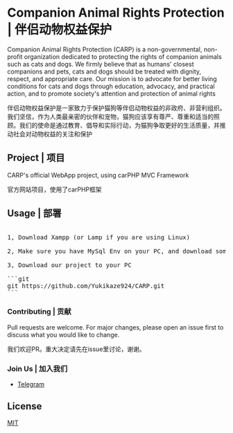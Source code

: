 # Companion Animal Rights Protection | 伴侣动物权益保护

Companion Animal Rights Protection (CARP) is a non-governmental, non-profit organization dedicated to protecting the rights of companion animals such as cats and dogs. We firmly believe that as humans' closest companions and pets, cats and dogs should be treated with dignity, respect, and appropriate care. Our mission is to advocate for better living conditions for cats and dogs through education, advocacy, and practical action, and to promote society's attention and protection of animal rights

伴侣动物权益保护是一家致力于保护猫狗等伴侣动物权益的非政府、非营利组织。我们坚信，作为人类最亲密的伙伴和宠物，猫狗应该享有尊严、尊重和适当的照顾。我们的使命是通过教育、倡导和实际行动，为猫狗争取更好的生活质量，并推动社会对动物权益的关注和保护

## Project | 项目

CARP's official WebApp project, using carPHP MVC Framework

官方网站项目，使用了carPHP框架

## Usage | 部署
<pre>
  
1, Download Xampp (or Lamp if you are using Linux)

2, Make sure you have MySql Env on your PC, and download something like HeidiSQL or Navicat as your SQL Visualization tool (we're using HeidiSQL cuz it's free :) )

3, Download our project to your PC

```git
git https://github.com/Yukikaze924/CARP.git
```
</pre>

### Contributing | 贡献

Pull requests are welcome. For major changes, please open an issue first
to discuss what you would like to change.

我们欢迎PR。重大决定请先在issue里讨论，谢谢。

### Join Us | 加入我们

* [Telegram](https://t.me/carporg)

## License

[MIT](https://choosealicense.com/licenses/mit/)
